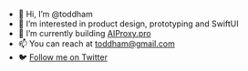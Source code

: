 - 👋 Hi, I’m @toddham
- 👀 I’m interested in product design, prototyping and SwiftUI
- 🌱 I’m currently building [AIProxy.pro](https://aiproxy.pro)
- 📫 You can reach at toddham@gmail.com
- 🐦 [Follow me on Twitter](https://twitter.com/toddham)
